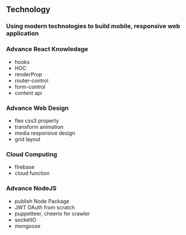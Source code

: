 ## Technology
### Using modern technologies to build mobile, responsive web application
### Advance React Knowledage 
* hooks
* HOC
* renderProp
* router-control
* form-control 
* content api
### Advance Web Design
* flex css3 property
* transform animation
* media responsive design
* grid layout
### Cloud Computing
* firebase
* cloud function
### Advance NodeJS
* publish Node Package
* JWT OAuth from scratch
* puppetteer, cheerio for crawler
* socketIO
* mongoose